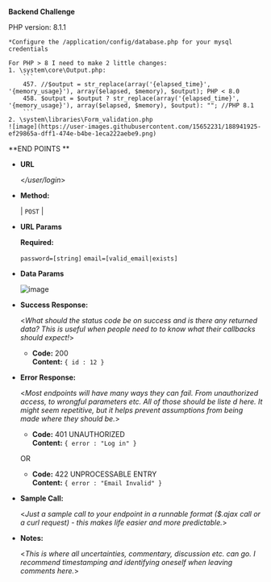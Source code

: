 **Backend Challenge**

PHP version: 8.1.1

	*Configure the /application/config/database.php for your mysql credentials
	
	For PHP > 8 I need to make 2 little changes:
	1. \system\core\Output.php:
		```
		457. //$output = str_replace(array('{elapsed_time}', '{memory_usage}'), array($elapsed, $memory), $output); PHP < 8.0
		458. $output = $output ? str_replace(array('{elapsed_time}', '{memory_usage}'), array($elapsed, $memory), $output): ""; //PHP 8.1
		```
	2. \system\libraries\Form_validation.php	
	![image](https://user-images.githubusercontent.com/15652231/188941925-ef29865a-dff1-474e-b4be-1eca222aebe9.png)	


**END POINTS **

* **URL**

  <_/user/login_>

* **Method:**  

  | `POST` |
  
*  **URL Params**    

   **Required:**
 
   `password=[string]`
	 `email=[valid_email|exists]`   

* **Data Params**
	
	![image](https://user-images.githubusercontent.com/15652231/188943211-47c47c20-2213-4a2f-abf2-39e9e41457e8.png)	

* **Success Response:**
  
  <_What should the status code be on success and is there any returned data? This is useful when people need to to know what their callbacks should expect!_>

  * **Code:** 200 <br />
    **Content:** `{ id : 12 }`
 
* **Error Response:**

  <_Most endpoints will have many ways they can fail. From unauthorized access, to wrongful parameters etc. All of those should be liste d here. It might seem repetitive, but it helps prevent assumptions from being made where they should be._>

  * **Code:** 401 UNAUTHORIZED <br />
    **Content:** `{ error : "Log in" }`

  OR

  * **Code:** 422 UNPROCESSABLE ENTRY <br />
    **Content:** `{ error : "Email Invalid" }`

* **Sample Call:**

  <_Just a sample call to your endpoint in a runnable format ($.ajax call or a curl request) - this makes life easier and more predictable._> 

* **Notes:**

  <_This is where all uncertainties, commentary, discussion etc. can go. I recommend timestamping and identifying oneself when leaving comments here._> 
